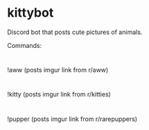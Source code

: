 # kittybot
Discord bot that posts cute pictures of animals.

Commands:
#
!aww (posts imgur link from r/aww)
#
!kitty (posts imgur link from r/kitties)
#
!pupper (posts imgur link from r/rarepuppers)
